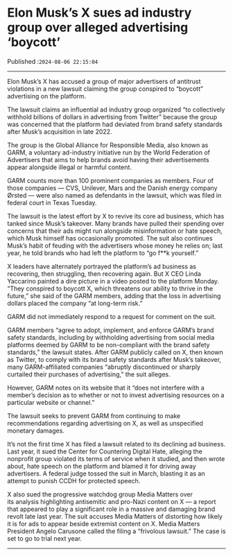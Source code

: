 # Elon Musk’s X sues ad industry group over alleged advertising ‘boycott’

Published :`2024-08-06 22:15:04`

---

Elon Musk’s X has accused a group of major advertisers of antitrust violations in a new lawsuit claiming the group conspired to “boycott” advertising on the platform.

The lawsuit claims an influential ad industry group organized “to collectively withhold billions of dollars in advertising from Twitter” because the group was concerned that the platform had deviated from brand safety standards after Musk’s acquisition in late 2022.

The group is the Global Alliance for Responsible Media, also known as GARM, a voluntary ad-industry initiative run by the World Federation of Advertisers that aims to help brands avoid having their advertisements appear alongside illegal or harmful content.

GARM counts more than 100 prominent companies as members. Four of those companies — CVS, Unilever, Mars and the Danish energy company Ørsted — were also named as defendants in the lawsuit, which was filed in federal court in Texas Tuesday.

The lawsuit is the latest effort by X to revive its core ad business, which has tanked since Musk’s takeover. Many brands have pulled their spending over concerns that their ads might run alongside misinformation or hate speech, which Musk himself has occasionally promoted. The suit also continues Musk’s habit of feuding with the advertisers whose money he relies on; last year, he told brands who had left the platform to “go f**k yourself.”

X leaders have alternately portrayed the platform’s ad business as recovering, then struggling, then recovering again. But X CEO Linda Yaccarino painted a dire picture in a video posted to the platform Monday. “They conspired to boycott X, which threatens our ability to thrive in the future,” she said of the GARM members, adding that the loss in advertising dollars placed the company “at long-term risk.”

GARM did not immediately respond to a request for comment on the suit.

GARM members “agree to adopt, implement, and enforce GARM’s brand safety standards, including by withholding advertising from social media platforms deemed by GARM to be non-compliant with the brand safety standards,” the lawsuit states. After GARM publicly called on X, then known as Twitter, to comply with its brand safety standards after Musk’s takeover, many GARM-affiliated companies “abruptly discontinued or sharply curtailed their purchases of advertising,” the suit alleges.

However, GARM notes on its website that it “does not interfere with a member’s decision as to whether or not to invest advertising resources on a particular website or channel.”

The lawsuit seeks to prevent GARM from continuing to make recommendations regarding advertising on X, as well as unspecified monetary damages.

It’s not the first time X has filed a lawsuit related to its declining ad business. Last year, it sued the Center for Countering Digital Hate, alleging the nonprofit group violated its terms of service when it studied, and then wrote about, hate speech on the platform and blamed it for driving away advertisers. A federal judge tossed the suit in March, blasting it as an attempt to punish CCDH for protected speech.

X also sued the progressive watchdog group Media Matters over its analysis highlighting antisemitic and pro-Nazi content on X — a report that appeared to play a significant role in a massive and damaging brand revolt late last year. The suit accuses Media Matters of distorting how likely it is for ads to appear beside extremist content on X. Media Matters President Angelo Carusone called the filing a “frivolous lawsuit.” The case is set to go to trial next year.

---

